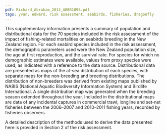 ```yaml
---
pdf: Richard_Abraham_2013_AEBR109S.pdf
tags: yvan, edward, risk assessment, seabirds, fisheries, dragonfly
---
```

This supplementary information presents a summary of population and distributional data for the 70
species included in the risk assessment of the impact of fishing-related mortalities on seabirds breeding
in the New Zealand region. For each seabird species included in the risk assessment, the demographic
parameters used were the New Zealand population size, the age at first reproduction, and the survival
rate. For species for which no demographic estimates were available, values from proxy species were
used, as indicated with a reference to the data source. Distributional data are presented as maps of the
at-sea distribution of each species, with separate maps for the non-breeding and breeding distributions.
The distribution of non-breeders was derived from existing maps published by NABIS (National Aquatic
Biodiversity Information System) and Birdlife International. A single distribution map was generated
when the breeding season extended throughout the year. Included in the distributional maps are data of
any incidental captures in commercial trawl, longline and set-net fisheries between the 2006–2007 and
2010–2011 fishing years, recorded by fisheries observers.

A detailed description of the methods used to derive the data presented here is provided in Section 2 of
the risk assessment.
